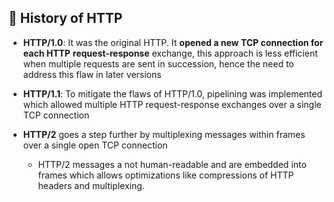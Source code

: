 ## 📜 History of HTTP

- **HTTP/1.0**: It was the original HTTP. It **opened a new TCP connection for each HTTP** **request-response** exchange, this approach is less efficient when multiple requests are sent in succession, hence the need to address this flaw in later versions

- **HTTP/1.1**: To mitigate the flaws of HTTP/1.0, pipelining was implemented which allowed multiple HTTP request-response exchanges over a single TCP connection

- **HTTP/2** goes a step further by multiplexing messages within frames over a single open TCP connection
    - HTTP/2 messages a not human-readable and are embedded into frames which allows optimizations like compressions of HTTP headers and multiplexing.